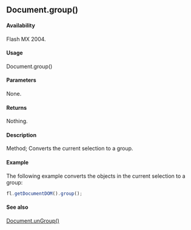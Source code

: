 ## Document.group()

#### Availability

Flash MX 2004.

#### Usage

Document.group()

#### Parameters

None.

#### Returns

Nothing.

#### Description

Method; Converts the current selection to a group.

#### Example

The following example converts the objects in the current selection to a group:

```javascript
fl.getDocumentDOM().group();
```

#### See also

[Document.unGroup()](../Document_object/Document6104.md)
